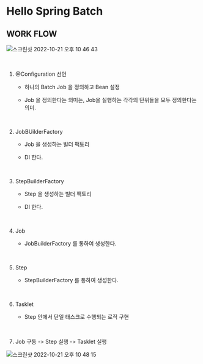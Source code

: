 # Hello Spring Batch 


## WORK FLOW

![스크린샷 2022-10-21 오후 10 46 43](https://user-images.githubusercontent.com/74750901/197214428-020f484b-0c86-4458-a1a8-37d2b06c90ea.png)


<br>

1. @Configuration 선언

    - 하나의 Batch Job 을 정의하고 Bean 설정

    - Job 을 정의한다는 의미는, Job을 실행하는 각각의 단위들을 모두 정의한다는 의미.

<br>

2. JobBUilderFactory

    - Job 을 생성하는 빌더 팩토리

    - DI 한다. 

<br>

3. StepBuilderFactory

    - Step 을 생성하는 빌더 팩토리

    - DI 한다. 

<br>

4. Job

    - JobBuilderFactory 를 통하여 생성한다. 

<br>

5. Step

    - StepBuilderFactory 를 통하여 생성한다.

<br>

6. Tasklet

    - Step 안에서 단일 태스크로 수행되는 로직 구현

<br>

7. Job 구동 -> Step 실행 -> Tasklet 실행


![스크린샷 2022-10-21 오후 10 48 15](https://user-images.githubusercontent.com/74750901/197214468-2d3066f8-4cf5-4217-a1df-821a0056b9d9.png)



